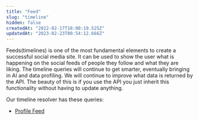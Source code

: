 ```yaml
---
title: "Feed"
slug: "timeline"
hidden: false
createdAt: "2022-02-17T18:00:19.525Z"
updatedAt: "2023-02-23T00:54:12.666Z"
---
```

Feeds(timelines) is one of the most fundamental elements to create a successful social media site. It can be used to show the user what is happening on the social feeds of people they follow and what they are liking. The timeline queries will continue to get smarter, eventually bringing in AI and data profiling. We will continue to improve what data is returned by the API. The beauty of this is if you use the API you just inherit this functionality without having to update anything.

Our timeline resolver has these queries:

- [Profile Feed](doc:profile-feed)